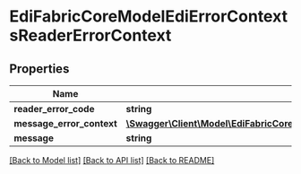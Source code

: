 # EdiFabricCoreModelEdiErrorContextsReaderErrorContext

## Properties
Name | Type | Description | Notes
------------ | ------------- | ------------- | -------------
**reader_error_code** | **string** |  | [optional] 
**message_error_context** | [**\Swagger\Client\Model\EdiFabricCoreModelEdiErrorContextsMessageErrorContext**](EdiFabricCoreModelEdiErrorContextsMessageErrorContext.md) |  | [optional] 
**message** | **string** |  | [optional] 

[[Back to Model list]](../README.md#documentation-for-models) [[Back to API list]](../README.md#documentation-for-api-endpoints) [[Back to README]](../README.md)


